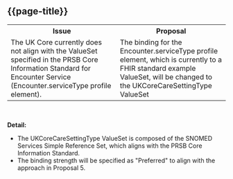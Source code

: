 ## {{page-title}}

<table id="assets">
<tr>
<th width="50%">Issue</th>
<th width="50%">Proposal</th>
</tr>

<tr>
<td>The UK Core currently does not align with the ValueSet specified in the PRSB Core Information Standard for Encounter Service (Encounter.serviceType profile element).</td>
<td>The binding for the Encounter.serviceType profile element, which is currently to a FHIR standard example ValueSet, will be changed to the UKCoreCareSettingType ValueSet</td>
</tr>

</table>

</br>

<b>Detail:</b>

<ul>
<li>The UKCoreCareSettingType ValueSet is composed of the SNOMED Services Simple Reference Set, which aligns with the PRSB Core Information Standard.</li>
<li>The binding strength will be specified as "Preferred" to align with the approach in Proposal 5.</li>
</ul>

